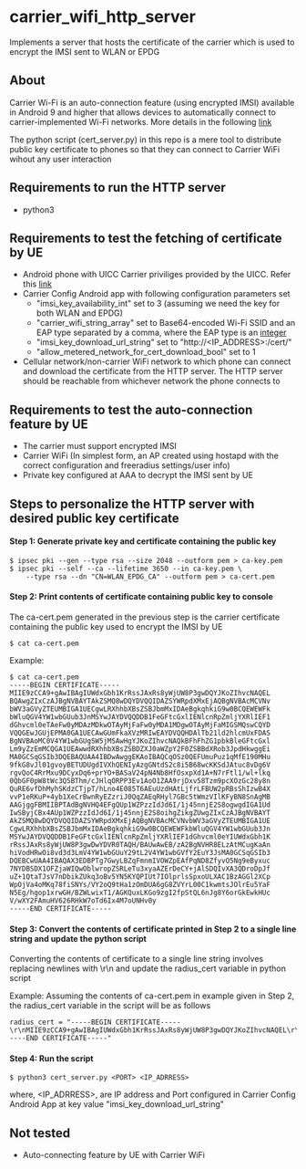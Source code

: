 # carrier_wifi_http_server
Implements a server that hosts the certificate of the carrier which is used to encrypt the IMSI sent to WLAN or EPDG


## About

Carrier Wi-Fi is an auto-connection feature (using encrypted IMSI) available in Android 9 and higher that allows devices to automatically connect to carrier-implemented Wi-Fi networks. More details in the following [link](https://source.android.com/devices/tech/connect/carrier-wifi)

The python script (cert_server.py) in this repo is a mere tool to distribute public key certificate to phones so that they can connect to Carrier WiFi wihout any user interaction


## Requirements to run the HTTP server
- python3


## Requirements to test the fetching of certificate by UE
- Android phone with UICC Carrier priviliges provided by the UICC. Refer this [link](https://github.com/herlesupreeth/CoIMS_Wiki)
- Carrier Config Android app with following configuration parameters set
	- "imsi_key_availability_int" set to 3 (assuming we need the key for both WLAN and EPDG)
	- "carrier_wifi_string_array" set to Base64-encoded Wi-Fi SSID and an EAP type separated by a comma, where the EAP type is an [integer](https://www.iana.org/assignments/eap-numbers/eap-numbers.xhtml)
	- "imsi_key_download_url_string" set to "http://<IP_ADDRESS>:<PORT>/cert/"
	- "allow_metered_network_for_cert_download_bool" set to 1
- Cellular network/non-carrier WiFi network to which phone can connect and download the certificate from the HTTP server. The HTTP server should be reachable from whichever network the phone connects to


## Requirements to test the auto-connection feature by UE
- The carrier must support encrypted IMSI
- Carrier WiFi (In simplest form, an AP created using hostapd with the correct configuration and freeradius settings/user info)
- Private key configured at AAA to decrypt the IMSI sent by UE


## Steps to personalize the HTTP server with desired public key certificate


#### Step 1: Generate private key and certificate containing the public key

```
$ ipsec pki --gen --type rsa --size 2048 --outform pem > ca-key.pem
$ ipsec pki --self --ca --lifetime 3650 --in ca-key.pem \
	--type rsa --dn "CN=WLAN_EPDG_CA" --outform pem > ca-cert.pem
```


#### Step 2: Print contents of certificate containing public key to console

The ca-cert.pem generated in the previous step is the carrier certificate containing the public key used to encrypt the IMSI by UE

```
$ cat ca-cert.pem
```

Example:

```
$ cat ca-cert.pem
-----BEGIN CERTIFICATE-----
MIIE9zCCA9+gAwIBAgIUWdxGbh1KrRssJAxRs8yWjUW8P3gwDQYJKoZIhvcNAQEL
BQAwgZIxCzAJBgNVBAYTAkZSMQ8wDQYDVQQIDAZSYWRpdXMxEjAQBgNVBAcMCVNv
bWV3aGVyZTEUMBIGA1UECgwLRXhhbXBsZSBJbmMxIDAeBgkqhkiG9w0BCQEWEWFk
bWluQGV4YW1wbGUub3JnMSYwJAYDVQQDDB1FeGFtcGxlIENlcnRpZmljYXRlIEF1
dGhvcml0eTAeFw0yMDAzMDkwOTAyMjFaFw0yMDA1MDgwOTAyMjFaMIGSMQswCQYD
VQQGEwJGUjEPMA0GA1UECAwGUmFkaXVzMRIwEAYDVQQHDAlTb21ld2hlcmUxFDAS
BgNVBAoMC0V4YW1wbGUgSW5jMSAwHgYJKoZIhvcNAQkBFhFhZG1pbkBleGFtcGxl
Lm9yZzEmMCQGA1UEAwwdRXhhbXBsZSBDZXJ0aWZpY2F0ZSBBdXRob3JpdHkwggEi
MA0GCSqGSIb3DQEBAQUAA4IBDwAwggEKAoIBAQCqOSz0QEFUmuPuz1qMfE190MHu
9fkG8vJl01gvoyBETUDUgdIVXhQENIyAzgGNtdS2c8i5B68wcKKSdJAtuc8vDg6V
rgvQoC4RrMxu9DCyxDq6+prYO+BASaV24pN4Nb8HfOsxpXd1A+N7rFtl1/wl+lkq
0QbGF0pW8tWc3Q5BThm/cJHlqORPP3Ev1AoO1ZAA9rjDxv58Tzm9pcXOzGc28y8n
QuRE6vfDhMyhSKdzCTjpT/hLno4E085T6AEuUzdHAtLjfrLFBUW2pRBsShIzwB4X
vvP1eRKuP+4yb1XeCrBwnRyEZzriJ0QqZAEqRHyl7GBc5tWmzVIlKFyBN8SnAgMB
AAGjggFBMIIBPTAdBgNVHQ4EFgQUp1WZPzzIdJd6I/1j45nnjE2S8ogwgdIGA1Ud
IwSByjCBx4AUp1WZPzzIdJd6I/1j45nnjE2S8oihgZikgZUwgZIxCzAJBgNVBAYT
AkZSMQ8wDQYDVQQIDAZSYWRpdXMxEjAQBgNVBAcMCVNvbWV3aGVyZTEUMBIGA1UE
CgwLRXhhbXBsZSBJbmMxIDAeBgkqhkiG9w0BCQEWEWFkbWluQGV4YW1wbGUub3Jn
MSYwJAYDVQQDDB1FeGFtcGxlIENlcnRpZmljYXRlIEF1dGhvcml0eYIUWdxGbh1K
rRssJAxRs8yWjUW8P3gwDwYDVR0TAQH/BAUwAwEB/zA2BgNVHR8ELzAtMCugKaAn
hiVodHRwOi8vd3d3LmV4YW1wbGUuY29tL2V4YW1wbGVfY2EuY3JsMA0GCSqGSIb3
DQEBCwUAA4IBAQAX3EDBPTg7GwyLBZqFmnmIVOWZpEAfPqND8ZfyvO5Ng9eByxuc
7NYDBSDX1OFZjaWIQwOblwropZSRLeTu3xyaAZErDeCY+jAlSDQIvXA3QDroDpJf
uZ+1QtaTJsV7nDbikZUkq3oBv5YN5KYQPIUt7IOlprlsSpxoULXAC1BzAGGl2XCp
WpOjVa4oMKq78fiSNYs/VY2oQ9tHa1zOmDUA6gG8ZVYrL00C1kwmtsJOlrEu5YaF
N5Eg/hgop1xrwGH/BZWLwixT1/AGKQuxLKGo9zgI2fpStQL6nJg8Y6orGkEwkHUc
V/wXY2FAmuHV626RHkW7oTd6Ix4M7oUNHv0y
-----END CERTIFICATE-----
```


#### Step 3: Convert the contents of certificate printed in Step 2 to a single line string and update the python script

Converting the contents of certificate to a single line string involves replacing newlines with \r\n and update the radius_cert variable in python script

Example: Assuming the contents of ca-cert.pem in example given in Step 2, the radius_cert variable in the script will be as follows

```
radius_cert = "-----BEGIN CERTIFICATE-----\r\nMIIE9zCCA9+gAwIBAgIUWdxGbh1KrRssJAxRs8yWjUW8P3gwDQYJKoZIhvcNAQEL\r\nBQAwgZIxCzAJBgNVBAYTAkZSMQ8wDQYDVQQIDAZSYWRpdXMxEjAQBgNVBAcMCVNv\r\nbWV3aGVyZTEUMBIGA1UECgwLRXhhbXBsZSBJbmMxIDAeBgkqhkiG9w0BCQEWEWFk\r\nbWluQGV4YW1wbGUub3JnMSYwJAYDVQQDDB1FeGFtcGxlIENlcnRpZmljYXRlIEF1\r\ndGhvcml0eTAeFw0yMDAzMDkwOTAyMjFaFw0yMDA1MDgwOTAyMjFaMIGSMQswCQYD\r\nVQQGEwJGUjEPMA0GA1UECAwGUmFkaXVzMRIwEAYDVQQHDAlTb21ld2hlcmUxFDAS\r\nBgNVBAoMC0V4YW1wbGUgSW5jMSAwHgYJKoZIhvcNAQkBFhFhZG1pbkBleGFtcGxl\r\nLm9yZzEmMCQGA1UEAwwdRXhhbXBsZSBDZXJ0aWZpY2F0ZSBBdXRob3JpdHkwggEi\r\nMA0GCSqGSIb3DQEBAQUAA4IBDwAwggEKAoIBAQCqOSz0QEFUmuPuz1qMfE190MHu\r\n9fkG8vJl01gvoyBETUDUgdIVXhQENIyAzgGNtdS2c8i5B68wcKKSdJAtuc8vDg6V\r\nrgvQoC4RrMxu9DCyxDq6+prYO+BASaV24pN4Nb8HfOsxpXd1A+N7rFtl1/wl+lkq\r\n0QbGF0pW8tWc3Q5BThm/cJHlqORPP3Ev1AoO1ZAA9rjDxv58Tzm9pcXOzGc28y8n\r\nQuRE6vfDhMyhSKdzCTjpT/hLno4E085T6AEuUzdHAtLjfrLFBUW2pRBsShIzwB4X\r\nvvP1eRKuP+4yb1XeCrBwnRyEZzriJ0QqZAEqRHyl7GBc5tWmzVIlKFyBN8SnAgMB\r\nAAGjggFBMIIBPTAdBgNVHQ4EFgQUp1WZPzzIdJd6I/1j45nnjE2S8ogwgdIGA1Ud\r\nIwSByjCBx4AUp1WZPzzIdJd6I/1j45nnjE2S8oihgZikgZUwgZIxCzAJBgNVBAYT\r\nAkZSMQ8wDQYDVQQIDAZSYWRpdXMxEjAQBgNVBAcMCVNvbWV3aGVyZTEUMBIGA1UE\r\nCgwLRXhhbXBsZSBJbmMxIDAeBgkqhkiG9w0BCQEWEWFkbWluQGV4YW1wbGUub3Jn\r\nMSYwJAYDVQQDDB1FeGFtcGxlIENlcnRpZmljYXRlIEF1dGhvcml0eYIUWdxGbh1K\r\nrRssJAxRs8yWjUW8P3gwDwYDVR0TAQH/BAUwAwEB/zA2BgNVHR8ELzAtMCugKaAn\r\nhiVodHRwOi8vd3d3LmV4YW1wbGUuY29tL2V4YW1wbGVfY2EuY3JsMA0GCSqGSIb3\r\nDQEBCwUAA4IBAQAX3EDBPTg7GwyLBZqFmnmIVOWZpEAfPqND8ZfyvO5Ng9eByxuc\r\n7NYDBSDX1OFZjaWIQwOblwropZSRLeTu3xyaAZErDeCY+jAlSDQIvXA3QDroDpJf\r\nuZ+1QtaTJsV7nDbikZUkq3oBv5YN5KYQPIUt7IOlprlsSpxoULXAC1BzAGGl2XCp\r\nWpOjVa4oMKq78fiSNYs/VY2oQ9tHa1zOmDUA6gG8ZVYrL00C1kwmtsJOlrEu5YaF\r\nN5Eg/hgop1xrwGH/BZWLwixT1/AGKQuxLKGo9zgI2fpStQL6nJg8Y6orGkEwkHUc\r\nV/wXY2FAmuHV626RHkW7oTd6Ix4M7oUNHv0y\r\n-----END CERTIFICATE-----"

```


#### Step 4: Run the script

```
$ python3 cert_server.py <PORT> <IP_ADRRESS>
```

where, <IP_ADRRESS>, <PORT> are IP address and Port configured in Carrier Config Android App at key value "imsi_key_download_url_string"


## Not tested
- Auto-connecting feature by UE with Carrier WiFi





